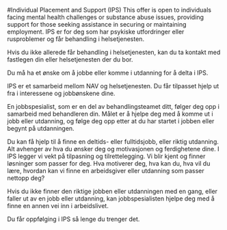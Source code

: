 #Individual Placement and Support (IPS) 
This offer is open to individuals facing mental health challenges or substance abuse issues, providing support for those seeking assistance in securing or maintaining employment. 
IPS er for deg som har psykiske utfordringer eller rusproblemer og får behandling i helsetjenesten.

 Hvis du ikke allerede får behandling i helsetjenesten, kan du ta kontakt med fastlegen din eller helsetjenesten der du bor.

 Du må ha et ønske om å jobbe eller komme i utdanning for å delta i IPS.

 IPS er et samarbeid mellom NAV og helsetjenesten. Du får tilpasset hjelp ut fra i interessene og jobbønskene dine.

 En jobbspesialist, som er en del av behandlingsteamet ditt, følger deg opp i samarbeid med behandleren din. Målet er å hjelpe deg med å komme ut i jobb eller utdanning, og følge deg opp etter at du har startet i jobben eller begynt på utdanningen.

 Du kan få hjelp til å finne en deltids- eller fulltidsjobb, eller riktig utdanning. Alt avhenger av hva du ønsker deg og motivasjonen og ferdighetene dine. I IPS legger vi vekt på tilpasning og tilrettelegging. Vi blir kjent og finner løsninger som passer for deg. Hva motiverer deg, hva kan du, hva vil du lære, hvordan kan vi finne en arbeidsgiver eller utdanning som passer nettopp deg?

 Hvis du ikke finner den riktige jobben eller utdanningen med en gang, eller faller ut av en jobb eller utdanning, kan jobbspesialisten hjelpe deg med å finne en annen vei inn i arbeidslivet.

 Du får oppfølging i IPS så lenge du trenger det.

 